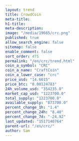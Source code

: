 ```yaml
---
layout: trend
title: CrowdCoin
meta-title: 
h1-title: 
meta-description: 
image: "/media/19665/crc.png"
published: true
allow_search_engine: false
sitemap: false
enable_comment: false
sort_order: 475
permalink: "/en/crc/trend.html"
coin_a_symbol: "CRC"
coin_a_name: "CraftCoin"
coin_a_lower_case: "crc"
price_usd: "14.6615"
price_btc: "0.00124783"
24h_volume_usd: "354235.0"
market_cap_usd: "1223700.0"
total_supply: "1223700.0"
available_supply: "873700.0"
percent_change_1h: "1.4"
percent_change_24h: "8.48"
percent_change_7d: "-24.92"
last_updated: "1517140764"
parent-url: "/en/crc/"
author: Sam
---
```


